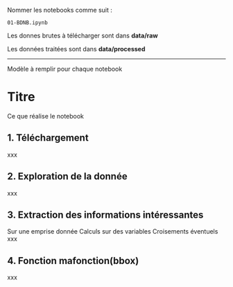 Nommer les notebooks comme suit :

```
01-BDNB.ipynb
```

Les donnes brutes à télécharger sont dans **data/raw**

Les données traitées sont dans **data/processed**

----

Modèle à remplir pour chaque notebook

# Titre

Ce que réalise le notebook

## 1. Téléchargement

xxx

## 2. Exploration de la donnée
xxx

## 3. Extraction des informations intéressantes
Sur une emprise donnée
Calculs sur des variables
Croisements éventuels
xxx

## 4. Fonction mafonction(bbox)
xxx